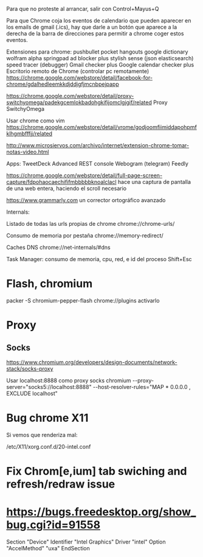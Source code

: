 Para que no proteste al arrancar, salir con Control+Mayus+Q


Para que Chrome coja los eventos de calendario que pueden aparecer en los emails de gmail (.ics), hay que darle a un botón que aparece a la derecha de la barra de direcciones para permitir a chrome coger estos eventos.


Extensiones para chrome:
pushbullet
pocket
hangouts
google dictionary
wolfram alpha
springpad
ad blocker plus
stylish
sense (json elasticsearch)
speed tracer (debugger)
Gmail checker plus
Google calendar checker plus
Escritorio remoto de Chrome (controlar pc remotamente)
https://chrome.google.com/webstore/detail/facebook-for-chrome/gdalhedleemkkdjddjgfjmcnbpejpapp

https://chrome.google.com/webstore/detail/proxy-switchyomega/padekgcemlokbadohgkifijomclgjgif/related
Proxy SwitchyOmega

Usar chrome como vim
https://chrome.google.com/webstore/detail/vrome/godjoomfiimiddapohpmfklhgmbfffjj/related

http://www.microsiervos.com/archivo/internet/extension-chrome-tomar-notas-video.html

Apps:
TweetDeck
Advanced REST console
Webogram (telegram)
Feedly

https://chrome.google.com/webstore/detail/full-page-screen-capture/fdpohaocaechififmbbbbbknoalclacl
hace una captura de pantalla de una web entera, haciendo el scroll necesario

https://www.grammarly.com
un corrector ortográfico avanzado


Internals:

Listado de todas las urls propias de chrome
chrome://chrome-urls/

Consumo de memoria por pestaña
chrome://memory-redirect/

Caches DNS
chrome://net-internals/#dns


Task Manager: consumo de memoria, cpu, red, e id del proceso
Shift+Esc



# Flash, chromium
packer -S chromium-pepper-flash
chrome://plugins
  activarlo

# Proxy

## Socks
https://www.chromium.org/developers/design-documents/network-stack/socks-proxy


Usar localhost:8888 como proxy socks
chromium --proxy-server="socks5://localhost:8888" --host-resolver-rules="MAP * 0.0.0.0 , EXCLUDE localhost"


# Bug chrome X11
Si vemos que renderiza mal:

/etc/X11/xorg.conf.d/20-intel.conf
# Fix Chrom[e,ium] tab swiching and refresh/redraw issue
# https://bugs.freedesktop.org/show_bug.cgi?id=91558
Section "Device"
        Identifier  "Intel Graphics"
        Driver      "intel"
        Option      "AccelMethod"  "uxa"
EndSection

